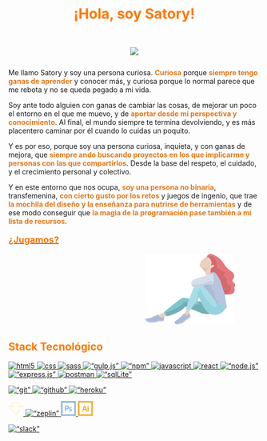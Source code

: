 <h1 align="center" style="color:#ff7800">
¡Hola, soy Satory!
</h1>
<!-- <h6 align="center" style="color:#ff7800">
(Ella / Elle)
</h6> -->
<h1 align="center">
    <a href="https://git.io/typing-svg">
        <img src="https://readme-typing-svg.herokuapp.com?size=24&color=FF7800&center=true&vCenter=true&width=500&height=50&lines=Frontend+Developer+%26+UX%2FUI+Designer">
    </a>
</h1>
<p>Me llamo Satory y soy una persona curiosa. <strong style="color:#e0781d">Curiosa</strong> porque <strong style="color:#e0781d">siempre tengo ganas de aprender</strong> y conocer más, y curiosa porque lo normal parece que me rebota y no se queda pegado a mi vida.</p>

<p>Soy ante todo alguien con ganas de cambiar las cosas, de mejorar un poco el entorno en el que me muevo, y de <strong style="color:#e0781d">aportar desde mi perspectiva y conocimiento</strong>. Al final, el mundo siempre te termina devolviendo, y es más placentero caminar por él cuando lo cuidas un poquito.</p>

<p>Y es por eso, porque soy una persona curiosa, inquieta, y con ganas de mejora, que <strong style="color:#e0781d">siempre ando buscando proyectos en los que implicarme y personas con las que compartirlos</strong>. Desde la base del respeto, el cuidado, y el crecimiento personal y colectivo.</p>

<p>Y en este entorno que nos ocupa, <strong style="color:#e0781d">soy una persona no binaria</strong>, transfemenina, <strong style="color:#e0781d">con cierto gusto por los retos</strong> y juegos de ingenio, que trae <strong style="color:#e0781d">la mochila del diseño y la enseñanza para nutrirse de herramientas</strong> y de ese modo conseguir que <strong style="color:#e0781d">la magia de la programación pase también a mi lista de recursos</strong>.</p>

<p style="font-size:18px"><a href="https://www.linkedin.com/in/satoryasensio/"><strong style="color:#f2770c">¿Jugamos?</strong></a></p>

<p align="right" style="margin-right:10%">
<img src="./RHD250.png" alt="html5" width="180"/>
</p>

<h2 style="color:#ff7800">Stack Tecnológico</h2>

<p align="left">
    <a href="https://www.w3.org/html/" target="_blank" rel="noreferrer">
    <img src="https://cdn.jsdelivr.net/gh/devicons/devicon/icons/html5/html5-original-wordmark.svg" alt="html5" width="30"/>
    </a>
    <a href="https://www.w3.org/css/" target="_blank" rel="noreferrer">
    <img src="https://cdn.jsdelivr.net/gh/devicons/devicon/icons/css3/css3-original-wordmark.svg" alt="css" width="30"/>
    </a>
    <a href="https://sass-lang.com" target="_blank" rel="noreferrer">
    <img src="https://cdn.jsdelivr.net/gh/devicons/devicon/icons/sass/sass-original.svg" alt="sass" width="30"/>
    </a>
    <a href="https://gulpjs.com/" target="_blank" rel="noreferrer"> 
    <img src="https://cdn.jsdelivr.net/gh/devicons/devicon/icons/gulp/gulp-plain.svg" alt=“gulp.js” width="30"/>
    </a>
    <a href="https://www.npmjs.com/" target="_blank" rel="noreferrer"> 
    <img src="https://cdn.jsdelivr.net/gh/devicons/devicon/icons/npm/npm-original-wordmark.svg" alt=“npm” width="30"/>
    </a>
    <a href="https://developer.mozilla.org/en-US/docs/Web/JavaScript" target="_blank" rel="noreferrer">
    <img src="https://cdn.jsdelivr.net/gh/devicons/devicon/icons/javascript/javascript-original.svg" alt="javascript" width="30"/>
    </a>
    <a href="https://reactjs.org/" target="_blank" rel="noreferrer">
    <img src="https://cdn.jsdelivr.net/gh/devicons/devicon/icons/react/react-original-wordmark.svg" alt="react" width="30"/>
    </a>
    <a href="https://nodejs.org/" target="_blank" rel="noreferrer"> 
    <img src="https://cdn.jsdelivr.net/gh/devicons/devicon/icons/nodejs/nodejs-original-wordmark.svg" alt=“node.js” width="30"/>
    </a>
    <a href="https://expressjs.com/" target="_blank" rel="noreferrer"> 
    <img src="https://cdn.jsdelivr.net/gh/devicons/devicon/icons/express/express-original.svg" alt=“express.js” width="30"/>
    </a>
    <a href="https://postman.com" target="_blank" rel="noreferrer"> 
    <img src="https://www.vectorlogo.zone/logos/getpostman/getpostman-icon.svg" alt="postman" width="30"/> 
    </a>
    <a href="https://www.sqlite.org/" target="_blank" rel="noreferrer"> 
    <img src="https://cdn.jsdelivr.net/gh/devicons/devicon/icons/sqlite/sqlite-original.svg" alt=“sqlLite” width="30"/>
    </a>
</p>

<p align="left">
    <a href="https://git-scm.com/" target="_blank" rel="noreferrer"> 
    <img src="https://cdn.jsdelivr.net/gh/devicons/devicon/icons/git/git-original.svg" alt=“git” width="30"/>
    </a>
    <a href="https://github.com/" target="_blank" rel="noreferrer"> 
    <img src="https://cdn.jsdelivr.net/gh/devicons/devicon/icons/github/github-original-wordmark.svg" alt=“github” width="30"/>
    </a>
    <a href="https://www.heroku.com/" target="_blank" rel="noreferrer" title="Heroku">
    <img src="https://cdn.jsdelivr.net/gh/devicons/devicon/icons/heroku/heroku-original-wordmark.svg" alt=“heroku” width="30"/>
    </a>
    
</p>
<p>
    <a href="https://www.photoshop.com/en" target="_blank" rel="noreferrer"> 
    <img src="https://raw.githubusercontent.com/devicons/devicon/master/icons/sketch/sketch-line.svg" alt="photoshop" width="30"/> 
    </a>
    <a href="https://zeplin.io/" target="_blank" rel="noreferrer"> 
    <img src="https://www.lennu.net/wp-content/uploads/2015/11/zeplin_logo-523x510.png" alt=“zeplin” width="30"/>
    </a>
    <a href="https://www.photoshop.com/en" target="_blank" rel="noreferrer"> 
    <img src="https://raw.githubusercontent.com/devicons/devicon/master/icons/photoshop/photoshop-line.svg" alt="photoshop" width="30"/> 
    </a>
    <a href="https://www.photoshop.com/en" target="_blank" rel="noreferrer"> 
    <img src="https://raw.githubusercontent.com/devicons/devicon/master/icons/illustrator/illustrator-line.svg" alt="photoshop" width="30"/> 
    </a>
</p>
<p>
    <a href="https://slack.com/" target="_blank" rel="noreferrer"> 
    <img src="https://cdn.jsdelivr.net/gh/devicons/devicon/icons/slack/slack-original.svg" alt=“slack” width="30"/>
    </a>
</p>
